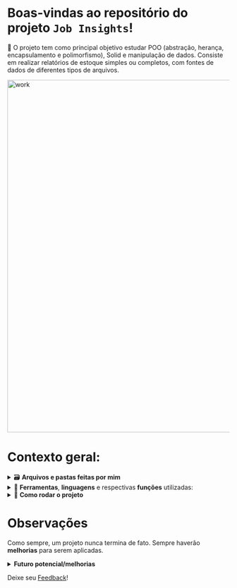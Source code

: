 # Boas-vindas ao repositório do projeto `Job Insights`!

🌱 O projeto tem como principal objetivo estudar POO (abstração, herança, encapsulamento e polimorfismo), Solid e manipulação de dados. Consiste em realizar relatórios de estoque simples ou completos, com fontes de dados de diferentes tipos de arquivos.

<img alt="work" src="https://visme.co/blog/wp-content/uploads/most-unique-reports-header.gif" width="800px">

# Contexto geral:

<details>
    <summary>🗃️ <strong>Arquivos e pastas feitas por mim</strong></summary><br />
    <li> 📁 Classes e métodos para importar os arquivos: <strong>/inventory_report/importer</strong>.</li>
    <li> 📁 Classes e métodos para realizar os relatórios: <strong>/inventory_report/inventory</strong>.</li>
    <li> Os demais arquivos ou ainda não foram implementados, ou foram feitos pela escola que elaborou o projeto.</li>
</details>

<details>
    <summary>🧰 <strong>Ferramentas</strong>, <strong>linguagens</strong> e respectivas <strong>funções</strong> utilizadas:</summary>
    <li> <i>Python</i> (linguagem);</li>
    <li> <i>CSV, XML e JSON files</i> (data);</li>
    <li> <i>venv</i> (ambiente virtual);</li>
    <li> <i>pytest</i> (testes unitários);</li>
</details>

<details>
    <summary>🚀 <strong>Como rodar o projeto</strong></summary>
    Neste projeto foi utilizado o <i>Docker</i> e o <i>venv</i>, para que não haja problemas com os softwares locais da máquina, além de ter um <i>ambiente isolado</i> para trabalhar.
    <br>

  1. **Criar o ambiente virtual**

  ```bash
  $ python3 -m venv .venv
  ```

  2. **Ativar o ambiente virtual**

  ```bash
  $ source .venv/bin/activate
  ```

  3. **Instalar as dependências no ambiente virtual**

  ```bash
  $ python3 -m pip install -r dev-requirements.txt
  ```

Quando precisar desativar o ambiente virtual, execute o comando "_deactivate_".
</details>

# Observações
Como sempre, um projeto nunca termina de fato. Sempre haverão **melhorias** para serem aplicadas.

<details>
    <summary><strong>Futuro potencial/melhorias</strong></summary>
    <li>Melhorias estruturais seguindo alguns design de software como SOLID, POO, DDD, etc;</li>
    <li>Implementar testes unitários e as novas funções para a divisão de tarefas dos métodos;</li>
    <li>Expandir alguns trechos de codigos para uma melhor manutenção e entendimento.</li>
<br>
    Essas são apenas algumas ideias de melhorias e adição de novas features!
</details>

Deixe seu [Feedback](https://53tqbjd4mxw.typeform.com/to/HCuuSUlh)!
